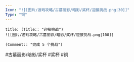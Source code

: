 ```yaml
---
Icon: "![[图片/游戏攻略/古墓丽影/暗影/奖杯/迎接挑战.png|30]]"
Type: "铜"
---
```

```ad-common-bronze-trophy
title: (Title:: "迎接挑战")
![[图片/游戏攻略/古墓丽影/暗影/奖杯/迎接挑战.png|100]]

(Comment:: "完成 5 个挑战")
```

#古墓丽影/暗影/奖杯 #奖杯 #铜
